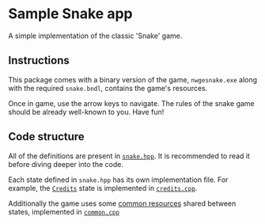 # Sample Snake app

A simple implementation of the classic 'Snake' game.

## Instructions

This package comes with a binary version of the game, `nwgesnake.exe` along with
the required `snake.bndl`, contains the game's resources.

Once in game, use the arrow keys to navigate. The rules of the snake game should
be already well-known to you. Have fun!

## Code structure

All of the definitions are present in [`snake.hpp`](snake.hpp). It is
recommended to read it before diving deeper into the code.

Each state defined in `snake.hpp` has its own implementation file. For example,
the [`Credits`](snake.hpp#L74) state is implemented in
[`credits.cpp`](credits.cpp).

Additionally the game uses some [common resources](snake.hpp#L15) shared between
states, implemented in [`common.cpp`](common.cpp)
